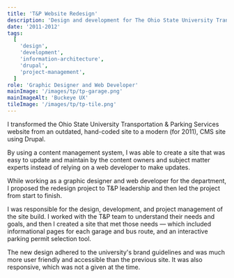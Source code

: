 ```yaml
---
title: 'T&P Website Redesign'
description: 'Design and development for The Ohio State University Transportation & Parking Services website'
date: '2011-2012'
tags:
  [
    'design',
    'development',
    'information-architecture',
    'drupal',
    'project-management',
  ]
role: 'Graphic Designer and Web Developer'
mainImage: '/images/tp/tp-garage.png'
mainImageAlt: 'Buckeye UX'
tileImage: '/images/tp/tp-tile.png'
---
```


I transformed the Ohio State University Transportation & Parking Services website from an outdated, hand-coded site to a modern (for 2011), CMS site using Drupal.

By using a content management system, I was able to create a site that was easy to update and maintain by the content owners and subject matter experts instead of relying on a web developer to make updates.

While working as a graphic designer and web developer for the department, I proposed the redesign project to T&P leadership and then led the project from start to finish.

I was responsible for the design, development, and project management of the site build. I worked with the T&P team to understand their needs and goals, and then I created a site that met those needs — which included informational pages for each garage and bus route, and an interactive parking permit selection tool.

The new design adhered to the university's brand guidelines and was much more user friendly and accessible than the previous site. It was also responsive, which was not a given at the time.
